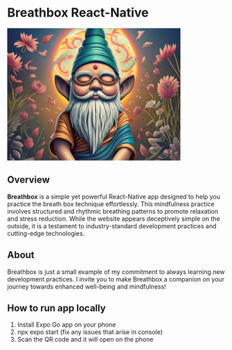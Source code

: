 # Breathbox React-Native

![Breathbox Icon](assets/img/buddha-gnome-smaller.jpg)

## Overview

**Breathbox** is a simple yet powerful React-Native app designed to help you practice the breath box technique effortlessly. This mindfulness practice involves structured and rhythmic breathing patterns to promote relaxation and stress reduction. While the website appears deceptively simple on the outside, it is a testament to industry-standard development practices and cutting-edge technologies.

## About

Breathbox is just a small example of my commitment to always learning new development practices. I invite you to make Breathbox a companion on your journey towards enhanced well-being and mindfulness!

  ## How to run app locally
1. Install Expo Go app on your phone
2. npx expo start (fix any issues that arise in console)
3. Scan the QR code and it will open on the phone

